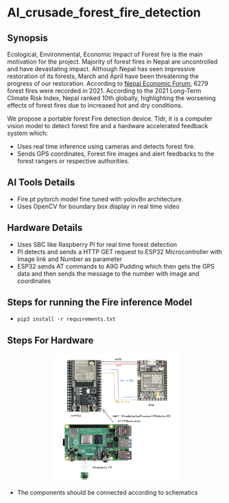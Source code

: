 # AI_crusade_forest_fire_detection


## Synopsis

Ecological, Environmental, Economic Impact of Forest fire is the main motivation for the project. Majority of forest fires in Nepal are uncontrolled and have devastating impact. Although Nepal has seen impressive restoration of its forests, March and April have been threatening the progress of our restoration. According to [Nepal Economic Forum](https://nepaleconomicforum.org/what-is-flaring-nepals-issue-of-forest-fires/), 6279 forest fires were recorded in 2021. According to the 2021 Long-Term Climate Risk Index, Nepal ranked 10th globally, highlighting the worsening effects of forest fires due to increased hot and dry conditions.

We propose a portable forest Fire detection device. Tldr, it is a computer vision model to detect forest fire and a hardware accelerated feedback system which: 

- Uses real time inference using cameras and detects forest fire. 
- Sends GPS coordinates, Forest fire images and alert feedbacks to the forest rangers or respective authorities. 


## AI Tools Details 

- Fire.pt pytorch model fine tuned with yolov8n architecture.
- Uses OpenCV for boundary box display in real time video 


## Hardware Details

- Uses SBC like Raspberry PI for real time forest detection
- PI detects and sends a HTTP GET request to ESP32 Microcontroller with Image link and Number as parameter
- ESP32 sends AT commands to A9G Pudding which then gets the GPS data and then sends the message to the number with image and coordinates


## Steps for running the Fire inference Model
- `pip3 install -r requirements.txt` 

## Steps For Hardware 

<center>
    <img src="./images/schematics.png" width="300" height="300"/>
</center>

- The components should be connected according to schematics




